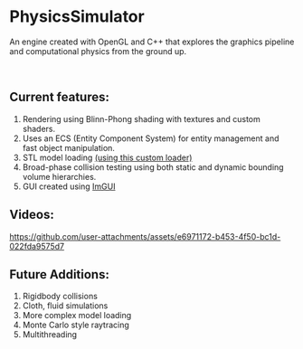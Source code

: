 # PhysicsSimulator
An engine created with OpenGL and C++ that explores the graphics pipeline and computational physics from the ground up.

<br>

## Current features:
1. Rendering using Blinn-Phong shading with textures and custom shaders.
2. Uses an ECS (Entity Component System) for entity management and fast object manipulation.
3. STL model loading <a href="https://github.com/zanbowie138/STLFileReader">(using this custom loader)</a>
4. Broad-phase collision testing using both static and dynamic bounding volume hierarchies.
5. GUI created using [ImGUI](https://github.com/ocornut/imgui)

## Videos:
https://github.com/user-attachments/assets/e6971172-b453-4f50-bc1d-022fda9575d7



## Future Additions:
1. Rigidbody collisions
2. Cloth, fluid simulations
3. More complex model loading
4. Monte Carlo style raytracing
5. Multithreading
